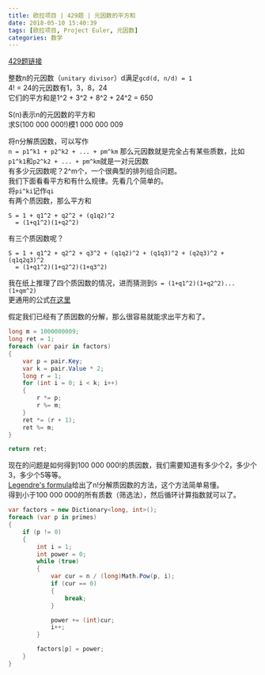 ```yaml
---
title: 欧拉项目 | 429题 | 元因数的平方和
date: 2018-05-10 15:40:39
tags: [欧拉项目, Project Euler, 元因数]
categories: 数学
---
```

[429题链接](https://projecteuler.net/problem=429 "Problem 429 - Project Euler")

整数n的元因数（`unitary divisor`）d满足`gcd(d, n/d) = 1`  
4! = 24的元因数有1，3，8，24  
它们的平方和是1^2 + 3^2 + 8^2 + 24^2 = 650

S(n)表示n的元因数的平方和  
求S(100 000 000!)模1 000 000 009

将n分解质因数，可以写作  
`n = p1^k1 + p2^k2 + ... + pm^km`
那么元因数就是完全占有某些质数，比如`p1^k1`和`p2^k2 + ... + pm^km`就是一对元因数  
有多少元因数呢？2^m个，一个很典型的排列组合问题。  
我们下面看看平方和有什么规律。先看几个简单的。  
将`pi^ki`记作`qi`  
有两个质因数，那么平方和
```
S = 1 + q1^2 + q2^2 + (q1q2)^2
  = (1+q1^2)(1+q2^2)
```
有三个质因数呢？
```
S = 1 + q1^2 + q2^2 + q3^2 + (q1q2)^2 + (q1q3)^2 + (q2q3)^2 + (q1q2q3)^2 
  = (1+q1^2)(1+q2^2)(1+q3^2)
```
我在纸上推理了四个质因数的情况，进而猜测到`S = (1+q1^2)(1+q2^2)...(1+qm^2)`  
更通用的公式[在这里](http://mathworld.wolfram.com/UnitaryDivisorFunction.html)

假定我们已经有了质因数的分解，那么很容易就能求出平方和了。
``` csharp
long m = 1000000009;
long ret = 1;
foreach (var pair in factors)
{
    var p = pair.Key;
    var k = pair.Value * 2;
    long r = 1;
    for (int i = 0; i < k; i++)
    {
        r *= p;
        r %= m;
    }
    ret *= (r + 1);
    ret %= m;
}

return ret;
```
现在的问题是如何得到100 000 000!的质因数，我们需要知道有多少个2，多少个3，多少个5等等。  
[Legendre's formula](https://en.wikipedia.org/wiki/Legendre%27s_formula)给出了n!分解质因数的方法，这个方法简单易懂。  
得到小于100 000 000的所有质数（筛选法），然后循环计算指数就可以了。  
``` csharp
var factors = new Dictionary<long, int>();
foreach (var p in primes)
{
    if (p != 0)
    {
        int i = 1;
        int power = 0;
        while (true)
        {
            var cur = n / (long)Math.Pow(p, i);
            if (cur == 0)
            {
                break;
            }

            power += (int)cur;
            i++;
        }

        factors[p] = power;
    }
}
```

